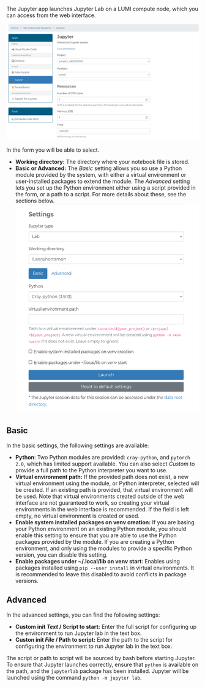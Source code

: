 The Jupyter app launches Jupyter Lab on a LUMI compute node, which you can access from the web interface.

![Jupyter resource options](../../assets/images/wwwLumiJupyterResources.png)

In the form you will be able to select.

- **Working directory:** The directory where your notebook file is stored.
- **Basic or Advanced:** The _Basic_ setting allows you so use a Python module provided by the system, with either a virtual environment or user-installed packages to extend the module.
    The _Advanced_ setting lets you set up the Python environment either using a script provided in the form, or a path to a script.
    For more details about these, see the sections below.
![Jupyter settings](../../assets/images/wwwLumiJupyterSettings.png)


## Basic

In the basic settings, the following settings are available:

- **Python**: Two Python modules are provided: `cray-python`, and `pytorch 2.0`, which has limited support available.
    You can also select _Custom_ to provide a full path to the Python interpreter you want to use.
- **Virtual environment path:** If the provided path does not exist, a new virtual environment using the module, or Python interpreter, selected will be created.
    If an existing path is provided, that virtual environment will be used.
    Note that virtual environments created outside of the web interface are not guaranteed to work, so creating your virtual environments in the web interface is recommended.
    If the field is left empty, no virtual environment is created or used.
- **Enable system installed packages on venv creation:** If you are basing your Python environment on an existing Python module, you should enable this setting to ensure that you are able to use the Python packages provided by the module.
    If you are creating a Python environment, and only using the modules to provide a specific Python version, you can disable this setting.
- **Enable packages under ~/.local/lib on venv start**: Enables using packages installed using `pip --user install` in virtual environments.
    It is recommended to leave this disabled to avoid conflicts in package versions.


## Advanced

In the advanced settings, you can find the following settings:

- **Custom init _Text_ / Script to start:** Enter the full script for configuring up the environment to run Jupyter lab in the text box.
- **Custon init _File_ / Path to script:** Enter the path to the script for configuring the environment to run Jupyter lab in the text box.

The script or path to script will be sourced by bash before starting Jupyter.
To ensure that Jupyter launches correctly, ensure that `python` is available on the path, and the `jupyterlab` package has been installed.
Jupyter will be launched using the command `python -m jupyter lab`.
